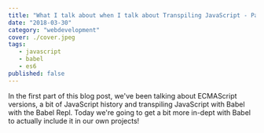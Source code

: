 ```yaml
---
title: "What I talk about when I talk about Transpiling JavaScript - Part 2"
date: "2018-03-30"
category: "webdevelopment"
cover: ./cover.jpeg
tags:
   - javascript
   - babel
   - es6
published: false
---
```


In the first part of this blog post, we've been talking about ECMAScript versions, a bit of JavaScript history and transpiling JavaScript with Babel with the Babel Repl. Today we're going to get a bit more in-dept with Babel to actually include it in our own projects!
